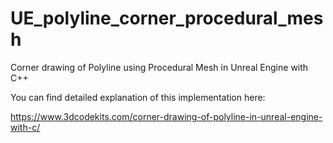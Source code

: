 # UE_polyline_corner_procedural_mesh
Corner drawing of Polyline using Procedural Mesh in Unreal Engine with C++

You can find detailed explanation of this implementation here:

https://www.3dcodekits.com/corner-drawing-of-polyline-in-unreal-engine-with-c/
